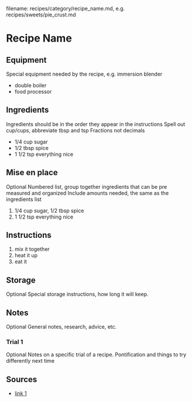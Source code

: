 filename: recipes/category/recipe_name.md, e.g. recipes/sweets/pie_crust.md

# Recipe Name


## Equipment
Special equipment needed by the recipe, e.g. immersion blender

* double boiler
* food processor


## Ingredients
Ingredients should be in the order they appear in the instructions
Spell out cup/cups, abbreviate tbsp and tsp
Fractions not decimals

* 1/4 cup sugar
* 1/2 tbsp spice
* 1 1/2 tsp everything nice


## Mise en place
Optional
Numbered list, group together ingredients that can be pre measured and organized
Include amounts needed, the same as the ingredients list

1. 1/4 cup sugar, 1/2 tbsp spice
2. 1 1/2 tsp everything nice


## Instructions
1. mix it together
2. heat it up
3. eat it


## Storage
Optional
Special storage instructions, how long it will keep.


## Notes
Optional
General notes, research, advice, etc.

### Trial 1
Optional
Notes on a specific trial of a recipe. Pontification and things to try differently next time


## Sources
* [link 1](http://www.google.com)
